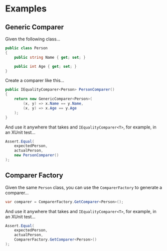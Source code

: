 # Examples

## Generic Comparer

Given the following class...
```csharp
public class Person
{
    public string Name { get; set; }

    public int Age { get; set; }
}
```

Create a comparer like this...
```csharp
public IEqualityComparer<Person> PersonComparer()
{
    return new GenericComparer<Person>(
        (x, y) => x.Name == y.Name,
        (x, y) => x.Age == y.Age
    );
}
```

And use it anywhere that takes and `IEqualityComparer<T>`, for example, in an XUnit test...
```csharp
Assert.Equal(
    expectedPerson,
    actualPerson,
    new PersonComparer()
);
```

## Comparer Factory

Given the same `Person` class, you can use the `ComparerFactory` to generate a comparer...

```csharp
var comparer = ComparerFactory.GetComparer<Person>();
```

And use it anywhere that takes and `IEqualityComparer<T>`, for example, in an XUnit test...
```csharp
Assert.Equal(
    expectedPerson,
    actualPerson,
    ComparerFactory.GetComparer<Person>()
);
```